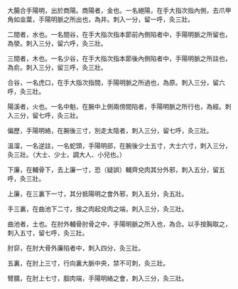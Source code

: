 大腸合手陽明，出於商陽。商陽者，金也。一名絕陽，在手大指次指內側，去爪甲角如韭葉，手陽明脈之所出也，為井。刺入一分，留一呼，灸三壯。

二間者，水也。一名間谷，在手大指次指本節前內側陷者中，手陽明脈之所留也，為滎。刺入三分，留六呼，灸三壯。

三間者，木也。一名少谷，在手大指次指本節後內側陷者中，手陽明脈之所註也，為俞。刺入三分，留三呼，灸三壯。

合谷，一名虎口，在手大指次指間，手陽明脈之所過也，為原。刺入三分，留六呼，灸三壯。

陽溪者，火也。一名中魁，在腕中上側兩傍間陷者，手陽明脈之所行也，為經。刺入三分，留七呼，灸三壯。

偏歷，手陽明絡，在腕後三寸，別走太陰者，刺入三分，留七呼，灸三壯。

溫溜，一名逆註，一名蛇頭，手陽明郤，在腕後少士五寸，大士六寸，刺入三分，灸三壯。（大士、少士，調大人、小兒也。）

下廉，在輔骨下，去上廉一寸，恐（疑誤）輔齊兌肉其分外邪，刺入五分，留五呼，灸三壯。

上廉，在三裏下一寸，其分抵陽明之會外邪，刺入五分，灸五壯。

手三裏，在曲池下二寸，按之肉起兌肉之端，刺入三分，灸三壯。

曲池者，土也。在肘外輔骨肘骨之中，手陽明脈之所入也，為合。以手按胸取之，刺入五寸，留七呼，灸三壯。

肘窌，在肘大骨外廉陷者中，刺入四分，灸三壯。

五裏，在肘上三寸，行向裏大脈中央，禁不可刺，灸三壯。

臂臑，在肘上七寸，腘肉端，手陽明絡之會，刺入三分，灸三壯。